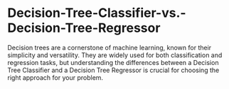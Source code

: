 # Decision-Tree-Classifier-vs.-Decision-Tree-Regressor
Decision trees are a cornerstone of machine learning, known for their simplicity and versatility. They are widely used for both classification and regression tasks, but understanding the differences between a Decision Tree Classifier and a Decision Tree Regressor is crucial for choosing the right approach for your problem.
